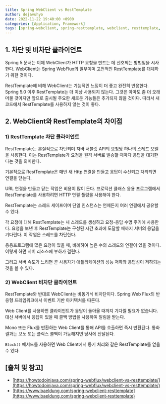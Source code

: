 ```yaml
---
title: Spring WebClient vs RestTemplate
author: dejavuhyo
date: 2022-11-22 19:40:00 +0900
categories: [Application, Framework]
tags: [spring-webclient, spring-resttemplate, webclient, resttemplate, webclient-vs-resttemplate, webclient-resttemplate-비교]
---
```


## 1. 차단 및 비차단 클라이언트
Spring 5 문서는 이제 WebClient가 HTTP 요청을 만드는 데 선호되는 방법임을 시사한다. WebClient는 Spring WebFlux의 일부이며 고전적인 RestTemplate를 대체하기 위한 것이다.

RestTemplate에 비해 WebClient는 기능적인 느낌이 더 좋고 완전히 반응한다. Spring 5.0 이후 RestTemplate는 더 이상 사용되지 않는다. 그것은 아마도 좀 더 오래 머물 것이지만 앞으로 출시될 주요한 새로운 기능들은 추가되지 않을 것이다. 따라서 새 코드에서 RestTemplate를 사용하지 않는 것이 좋다.

## 2. WebClient와 RestTemplate의 차이점

### 1) RestTemplate 차단 클라이언트
RestTemplate는 본질적으로 차단되며 자바 서블릿 API의 요청당 하나의 스레드 모델을 사용한다. 이는 RestTemplate가 요청을 원격 서버로 발송할 때마다 응답을 대기한다는 것을 의미한다.

기본적으로 RestTemplate은 매번 새 Http 연결을 만들고 응답이 수신되고 처리되면 연결을 닫는다.

URL 연결을 만들고 닫는 작업은 비용이 많이 든다. 프로덕션 클래스 응용 프로그램에서 RestTemplate를 사용하려면 HTTP 연결 풀링을 사용해야 한다.

RestTemplate는 스레드 세이프이며 단일 인스턴스는 언제든지 여러 연결에서 공유할 수 있다.

각 요청에 대해 RestTemplate는 새 스레드를 생성하고 요청-응답 수명 주기에 사용한다. 요청을 보낸 후 RestTemplate는 구성된 시간 초과에 도달할 때까지 서버의 응답을 기다린다. 이 작업은 스레드를 차단한다.

응용프로그램에 많은 요청이 있을 때, 비례하여 높은 수의 스레드와 연결이 있을 것이다. 이렇게 하면 서버 리소스에 부하가 걸린다.

그리고 서버 속도가 느리면 곧 사용자가 애플리케이션의 성능 저하와 응답성이 저하되는 것을 볼 수 있다.

### 2) WebClient 비차단 클라이언트
RestTemplate와 반대로 WebClient는 비동기식 비차단이다. Spring Web Flux의 반응형 프레임워크에서 이벤트 기반 아키텍처를 따른다.

Web Client를 사용하면 클라이언트가 응답이 돌아올 때까지 기다릴 필요가 없습니다. 대신 서버에서 응답이 있을 때 콜백 방법을 사용하여 알림을 받는다.

Mono 또는 Flux를 반환하는 Web Client를 통해 API를 호출하면 즉시 반환된다. 통화 결과는 모노 또는 플럭스 콜백이 가능해지면 당사에 전달된다.

`Block()` 메서드를 사용하면 Web Client에서 동기 처리와 같은 RestTemplate를 얻을 수 있다.

## [출처 및 참고]
* [https://howtodoinjava.com/spring-webflux/webclient-vs-resttemplate/](https://howtodoinjava.com/spring-webflux/webclient-vs-resttemplate/)
* [https://www.baeldung.com/spring-webclient-resttemplate](https://www.baeldung.com/spring-webclient-resttemplate)
